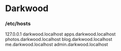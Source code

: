 Darkwood
========

### /etc/hosts
127.0.0.1 darkwood.localhost apps.darkwood.localhost photos.darkwood.localhost blog.darkwood.localhost me.darkwood.localhost admin.darkwood.localhost
